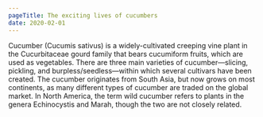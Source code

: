 ```yaml
---
pageTitle: The exciting lives of cucumbers
date: 2020-02-01
---
```

Cucumber (Cucumis sativus) is a widely-cultivated creeping vine plant in the Cucurbitaceae gourd family that bears cucumiform fruits, which are used as vegetables. There are three main varieties of cucumber—slicing, pickling, and burpless/seedless—within which several cultivars have been created. The cucumber originates from South Asia, but now grows on most continents, as many different types of cucumber are traded on the global market. In North America, the term wild cucumber refers to plants in the genera Echinocystis and Marah, though the two are not closely related.